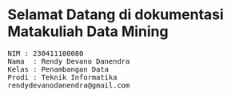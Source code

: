 # Selamat Datang di dokumentasi Matakuliah Data Mining

<pre>
NIM : 230411100080  
Nama  : Rendy Devano Danendra  
Kelas : Penambangan Data  
Prodi : Teknik Informatika  
rendydevanodanendra@gmail.com  
</pre>
```{tableofcontents}
```
